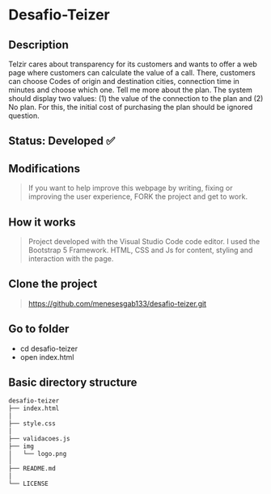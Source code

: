 <h1> Desafio-Teizer </h1>

## Description 
Telzir cares about transparency for its customers and wants to offer a web page where customers can calculate the value of a call. There, customers can choose Codes of origin and destination cities, connection time in minutes and choose which one. Tell me more about the plan. The system should display two values: (1) the value of the connection to the plan and (2) No plan. For this, the initial cost of purchasing the plan should be ignored question.

## Status: Developed ✅

## Modifications 
> If you want to help improve this webpage by writing, fixing or improving the user experience, FORK the project and get to work.

## How it works 
> Project developed with the Visual Studio Code code editor. I used the Bootstrap 5 Framework. HTML, CSS and Js for content, styling and interaction with the page.

## Clone the project
> https://github.com/menesesgab133/desafio-teizer.git

## Go to folder 
+ cd desafio-teizer
+ open index.html

## Basic directory structure
```sh
desafio-teizer
├── index.html
│   
├── style.css
│  
├── validacoes.js
├── img
│   └── logo.png
│ 
├── README.md
│
└── LICENSE
```

